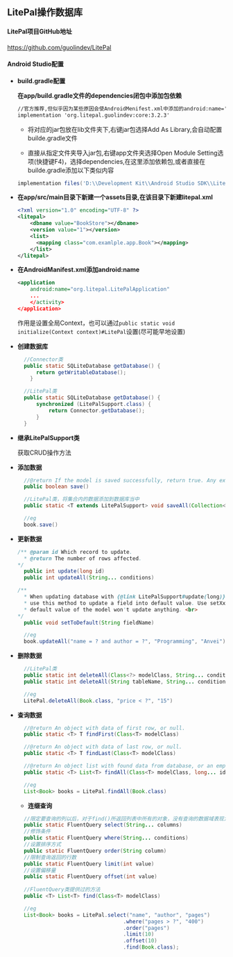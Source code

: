 ## **LitePal操作数据库**

#### LitePal项目GitHub地址

<https://github.com/guolindev/LitePal>

#### Android Studio配置

- **build.gradle配置**
    
    **在app/build.gradle文件的dependencies闭包中添加包依赖**
  
    ```xml
    //官方推荐,但似乎因为某些原因会使AndroidMenifest.xml中添加的android:name='org.litepal.LitePalApplication'标红
    implementation 'org.litepal.guolindev:core:3.2.3'
    ```
    - 将对应的jar包放在lib文件夹下,右键jar包选择Add As Library,会自动配置builde.gradle文件
  
    - 直接从指定文件夹导入jar包,右键app文件夹选择Open Module Setting选项(快捷键F4)，选择dependencies,在这里添加依赖包,或者直接在builde.gradle添加以下类似内容
    
    ```gradle
    implementation files('D:\\Development Kit\\Android Studio SDK\\LitePal-master\\downloads\\litepal-2.0.0-src.jar')
    ```

- **在app/src/main目录下新建一个assets目录,在该目录下新建litepal.xml**
    ```xml
    <?xml version="1.0" encoding="UTF-8" ?>
    <litepal>
        <dbname value="BookStore"></dbname>
        <version value="1"></version>
        <list>
          <mapping class="com.examlple.app.Book"></mapping>
        </list>
    </litepal>
    ```
- **在AndroidManifest.xml添加android:name**
    ```xml
    <application
        android:name="org.litepal.LitePalApplication"
        ...
        </activity>
    </application>
    ```
    作用是设置全局Context，也可以通过`public static void initialize(Context context)#LitePal`设置(尽可能早地设置)

- **创建数据库**
  ```java
    //Connector类
    public static SQLiteDatabase getDatabase() {
		return getWritableDatabase();
	  }

    //LitePal类
    public static SQLiteDatabase getDatabase() {
        synchronized (LitePalSupport.class) {
            return Connector.getDatabase();
        }
    }
  ```

- **继承LitePalSupport类**
  
  获取CRUD操作方法

- **添加数据**
  ```java
    //@return If the model is saved successfully, return true. Any exception happens, return false.
    public boolean save()

    //LitePal类，将集合内的数据添加到数据库当中
    public static <T extends LitePalSupport> void saveAll(Collection<T> collection)

    //eg
    book.save()
  ```

- **更新数据**
  ```java
  /** @param id Which record to update.
    * @return The number of rows affected.
  */
    public int update(long id)
    public int updateAll(String... conditions)
  
  /**
    * When updating database with {@link LitePalSupport#update(long)}, you must
	* use this method to update a field into default value. Use setXxx with
	* default value of the model won't update anything. <br>
  */
    public void setToDefault(String fieldName)

    //eg
    book.updateAll("name = ? and author = ?", "Programming", "Anvei")
  ```

- **删除数据**
  ```java
    //LitePal类
    public static int deleteAll(Class<?> modelClass, String... conditions)
    public static int deleteAll(String tableName, String... conditions)

    //eg
    LitePal.deleteAll(Book.class, "price < ?", "15")
  ```

- **查询数据**
  
  ```java
    //@return An object with data of first row, or null.
    public static <T> T findFirst(Class<T> modelClass)

    //@return An object with data of last row, or null.
    public static <T> T findLast(Class<T> modelClass)

    //@return An object list with found data from database, or an empty list.
    public static <T> List<T> findAll(Class<T> modelClass, long... ids)

    //eg
    List<Book> books = LitePal.findAll(Book.class)
  ```

  - **连缀查询**
  ```java
    //限定要查询的列以后，对于find()所返回列表中所有的对象，没有查询的数据域表现为默认值
    public static FluentQuery select(String... columns)
    //修饰条件
    public static FluentQuery where(String... conditions)
    //设置排序方式
    public static FluentQuery order(String column)
    //限制查询返回的行数
    public static FluentQuery limit(int value)
    //设置偏移量
    public static FluentQuery offset(int value)
    
    //FluentQuery类提供过的方法
    public <T> List<T> find(Class<T> modelClass)

    //eg
    List<Book> books = LitePal.select("name", "author", "pages")
                                    .where("pages > ?", "400")
                                    .order("pages")
                                    .limit(10)
                                    .offset(10)
                                    .find(Book.class);

    
  ```
